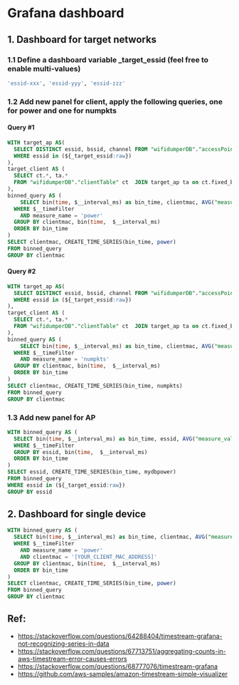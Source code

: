 # Grafana dashboard

## 1. Dashboard for target networks 
### 1.1 Define a dashboard variable _target_essid (feel free to enable multi-values)
```bash
'essid-xxx', 'essid-yyy', 'essid-zzz'
```
### 1.2 Add new panel for **client**, apply the following queries, one for **power** and one for **numpkts**
#### Query #1
```sql
WITH target_ap AS(
  SELECT DISTINCT essid, bssid, channel FROM "wifidumperDB"."accessPointTable"
  WHERE essid in (${_target_essid:raw})
),
target_client AS (
  SELECT ct.*, ta.*
  FROM "wifidumperDB"."clientTable" ct  JOIN target_ap ta on ct.fixed_bssid = ta.bssid
),
binned_query AS (
    SELECT bin(time, $__interval_ms) as bin_time, clientmac, AVG("measure_value::bigint") as power FROM target_client
  WHERE $__timeFilter 
    AND measure_name = 'power'
  GROUP BY clientmac, bin(time,  $__interval_ms)
  ORDER BY bin_time
)
SELECT clientmac, CREATE_TIME_SERIES(bin_time, power)
FROM binned_query
GROUP BY clientmac
```
#### Query #2
```sql
WITH target_ap AS(
  SELECT DISTINCT essid, bssid, channel FROM "wifidumperDB"."accessPointTable"
  WHERE essid in (${_target_essid:raw})
),
target_client AS (
  SELECT ct.*, ta.*
  FROM "wifidumperDB"."clientTable" ct  JOIN target_ap ta on ct.fixed_bssid = ta.bssid
),
binned_query AS (
    SELECT bin(time, $__interval_ms) as bin_time, clientmac, AVG("measure_value::bigint") as numpkts FROM target_client
  WHERE $__timeFilter 
    AND measure_name = 'numpkts'
  GROUP BY clientmac, bin(time,  $__interval_ms)
  ORDER BY bin_time
)
SELECT clientmac, CREATE_TIME_SERIES(bin_time, numpkts)
FROM binned_query
GROUP BY clientmac
```

### 1.3 Add new panel for **AP**
```sql
WITH binned_query AS (
  SELECT bin(time, $__interval_ms) as bin_time, essid, AVG("measure_value::bigint") as mydbpower FROM "wifidumperDB"."accessPointTable" 
  WHERE $__timeFilter
  GROUP BY essid, bin(time,  $__interval_ms)
  ORDER BY bin_time
)
SELECT essid, CREATE_TIME_SERIES(bin_time, mydbpower)
FROM binned_query
WHERE essid in (${_target_essid:raw})
GROUP BY essid
```

## 2. Dashboard for single device
```sql
WITH binned_query AS (
  SELECT bin(time, $__interval_ms) as bin_time, clientmac, AVG("measure_value::bigint") as power FROM "wifidumperDB"."clientTable" 
  WHERE $__timeFilter 
    AND measure_name = 'power'
    AND clientmac = '[YOUR_CLIENT_MAC_ADDRESS]'
  GROUP BY clientmac, bin(time,  $__interval_ms)
  ORDER BY bin_time
)
SELECT clientmac, CREATE_TIME_SERIES(bin_time, power)
FROM binned_query
GROUP BY clientmac
```

## Ref: 
- https://stackoverflow.com/questions/64288404/timestream-grafana-not-recognizing-series-in-data
- https://stackoverflow.com/questions/67713751/aggregating-counts-in-aws-timestream-error-causes-errors
- https://stackoverflow.com/questions/68777076/timestream-grafana
- https://github.com/aws-samples/amazon-timestream-simple-visualizer 